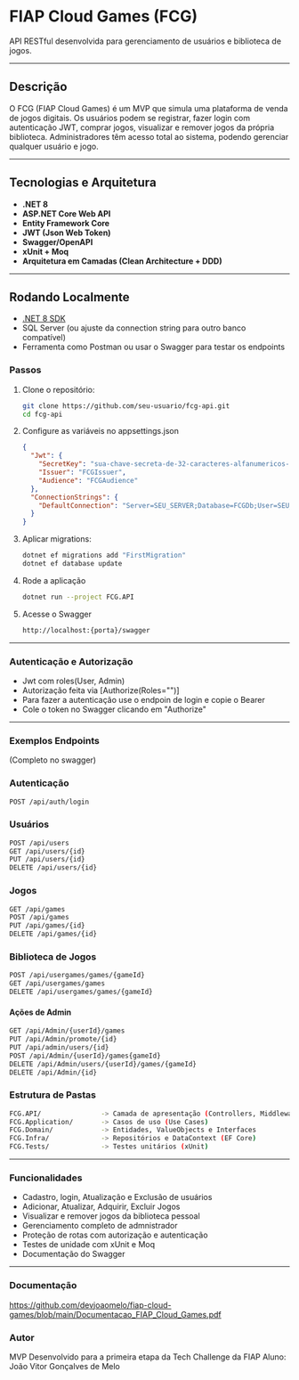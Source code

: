 # FIAP Cloud Games (FCG)

API RESTful desenvolvida para gerenciamento de usuários e biblioteca de jogos.

---

## Descrição

O FCG (FIAP Cloud Games) é um MVP que simula uma plataforma de venda de jogos digitais. 
Os usuários podem se registrar, fazer login com autenticação JWT, comprar jogos, visualizar e remover jogos da própria biblioteca. Administradores têm acesso total ao sistema, podendo gerenciar qualquer usuário e jogo.

---

## Tecnologias e Arquitetura

- **.NET 8**
- **ASP.NET Core Web API**
- **Entity Framework Core**
- **JWT (Json Web Token)**
- **Swagger/OpenAPI**
- **xUnit + Moq**
- **Arquitetura em Camadas (Clean Architecture + DDD)**

---

## Rodando Localmente

- [.NET 8 SDK](https://dotnet.microsoft.com/en-us/download/dotnet/8.0)
- SQL Server (ou ajuste da connection string para outro banco compatível)
- Ferramenta como Postman ou usar o Swagger para testar os endpoints

### Passos

1. Clone o repositório:

   ```bash
   git clone https://github.com/seu-usuario/fcg-api.git
   cd fcg-api

2. Configure as variáveis no appsettings.json
   ```json
   {
     "Jwt": {
       "SecretKey": "sua-chave-secreta-de-32-caracteres-alfanumericos-no-minimo",
       "Issuer": "FCGIssuer",
       "Audience": "FCGAudience"
     },
     "ConnectionStrings": {
       "DefaultConnection": "Server=SEU_SERVER;Database=FCGDb;User=SEU_USUARIO;Password=SUA_SENHA;"
     }
   }
   ```
   
3. Aplicar migrations:
   ```bash
   dotnet ef migrations add "FirstMigration"
   dotnet ef database update
   
4. Rode a aplicação
   ```bash
   dotnet run --project FCG.API
   
5. Acesse o Swagger
   ```bash
   http://localhost:{porta}/swagger
---

### Autenticação e Autorização
 - Jwt com roles(User, Admin)
 - Autorização feita via [Authorize(Roles="")]
 - Para fazer a autenticação use o endpoin de login e copie o Bearer
 - Cole o token no Swagger clicando em "Authorize"
---

### Exemplos Endpoints
(Completo no swagger)

### Autenticação

```bash
POST /api/auth/login
```

### Usuários

```bash
POST /api/users
GET /api/users/{id}
PUT /api/users/{id}
DELETE /api/users/{id}
```

### Jogos

```bash
GET /api/games
POST /api/games
PUT /api/games/{id}
DELETE /api/games/{id}
```

### Biblioteca de Jogos

```bash
POST /api/usergames/games/{gameId}
GET /api/usergames/games
DELETE /api/usergames/games/{gameId}
```

#### Ações de Admin

```bash
GET /api/Admin/{userId}/games
PUT /api/Admin/promote/{id}
PUT /api/admin/users/{id}
POST /api/Admin/{userId}/games{gameId}
DELETE /api/Admin/users/{userId}/games/{gameId}
DELETE /api/Admin/{id}
```

### Estrutura de Pastas
```bash
FCG.API/               -> Camada de apresentação (Controllers, Middlewares)
FCG.Application/       -> Casos de uso (Use Cases)
FCG.Domain/            -> Entidades, ValueObjects e Interfaces
FCG.Infra/             -> Repositórios e DataContext (EF Core)
FCG.Tests/             -> Testes unitários (xUnit)
```
---

### Funcionalidades
- Cadastro, login, Atualização e Exclusão de usuários
- Adicionar, Atualizar, Adquirir, Excluir Jogos
- Visualizar e remover jogos da biblioteca pessoal
- Gerenciamento completo de admnistrador
- Proteção de rotas com autorização e autenticação
- Testes de unidade com xUnit e Moq
- Documentação do Swagger
---

### Documentação
https://github.com/devjoaomelo/fiap-cloud-games/blob/main/Documentacao_FIAP_Cloud_Games.pdf

### Autor
MVP Desenvolvido para a primeira etapa da Tech Challenge da FIAP
Aluno: João Vitor Gonçalves de Melo

